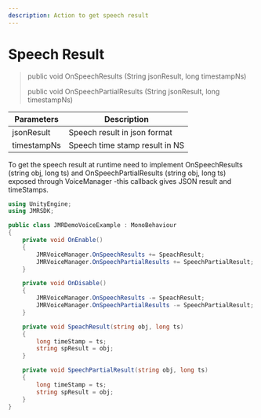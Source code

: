 ```yaml
---
description: Action to get speech result
---
```


# Speech Result

> public void OnSpeechResults (String jsonResult, long timestampNs)
>
> public void OnSpeechPartialResults (String jsonResult, long timestampNs)

| Parameters  | Description                    |
| ----------- | ------------------------------ |
| jsonResult  | Speech result in json format   |
| timestampNs | Speech time stamp result in NS |

To get the speech result at runtime need to implement OnSpeechResults (string obj, long ts) and OnSpeechPartialResults (string obj, long ts) exposed through VoiceManager -this callback gives JSON result and timeStamps.

```csharp
using UnityEngine;
using JMRSDK;

public class JMRDemoVoiceExample : MonoBehaviour
{
    private void OnEnable()
    {
        JMRVoiceManager.OnSpeechResults += SpeachResult;
        JMRVoiceManager.OnSpeechPartialResults += SpeechPartialResult;
    }

    private void OnDisable()
    {
        JMRVoiceManager.OnSpeechResults -= SpeachResult;
        JMRVoiceManager.OnSpeechPartialResults -= SpeechPartialResult;
    }

    private void SpeachResult(string obj, long ts)
    {
        long timeStamp = ts;
        string spResult = obj;
    }

    private void SpeechPartialResult(string obj, long ts)
    {
        long timeStamp = ts;
        string spResult = obj;
    }
}
```
